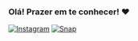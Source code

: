 ### Olá! Prazer em te conhecer! ❤️

[![Instagram](https://img.shields.io/badge/Instagram-E4405F?style=for-the-badge&logo=instagram&logoColor=white)](https://bruna.luchtenberg.com)
[![Snap](https://img.shields.io/badge/Snapchat-FFFC00?style=for-the-badge&logo=snapchat&logoColor=white)](https://bruniinha.lc.com)

